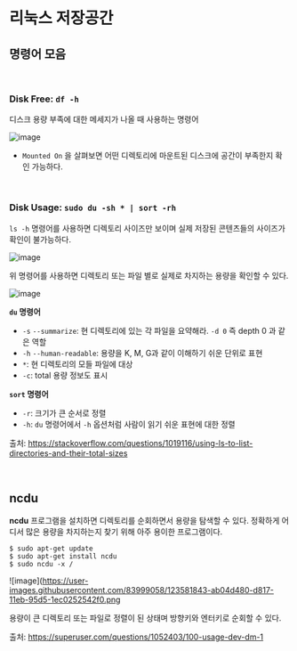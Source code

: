 # 리눅스 저장공간

## 명령어 모음

<br> 

### **Disk Free**: `df -h`

디스크 용량 부족에 대한 메세지가 나올 때 사용하는 명령어

![image](https://user-images.githubusercontent.com/83999058/123580006-e7cecc80-d813-11eb-9ba2-4402f56ed211.png)

- `Mounted On` 을 살펴보면 어떤 디렉토리에 마운트된 디스크에 공간이 부족한지 확인 가능하다.

<br>

### **Disk Usage**: `sudo du -sh * | sort -rh`

`ls -h` 명령어를 사용하면 디렉토리 사이즈만 보이며 실제 저장된 콘텐츠들의 사이즈가 확인이 불가능하다.

![image](https://user-images.githubusercontent.com/83999058/123580918-bbb44b00-d815-11eb-909a-176f7deadea0.png)

위 명령어를 사용하면 디렉토리 또는 파일 별로 실제로 차지하는 용량을 확인할 수 있다.

![image](https://user-images.githubusercontent.com/83999058/123581043-0cc43f00-d816-11eb-9077-5e172bbbd967.png)

**`du` 명령어**
- `-s` `--summarize`: 현 디렉토리에 있는 각 파일을 요약해라. `-d 0` 즉 depth 0 과 같은 역할
- `-h` `--human-readable`: 용량을 K, M, G과 같이 이해하기 쉬운 단위로 표현
- `*`: 현 디렉토리의 모들 파일에 대상
- `-c`: total 용량 정보도 표시

**`sort` 명령어**
- `-r`: 크기가 큰 순서로 정렬
- `-h`: `du` 명령어에서 `-h` 옵션처럼 사람이 읽기 쉬운 표현에 대한 정렬

출처: https://stackoverflow.com/questions/1019116/using-ls-to-list-directories-and-their-total-sizes

<br> 

## ncdu

**ncdu** 프로그램을 설치하면 디렉토리를 순회하면서 용량을 탐색할 수 있다. 정확하게 어디서 많은 용량을 차지하는지 찾기 위해 아주 용이한 프로그램이다.

```
$ sudo apt-get update
$ sudo apt-get install ncdu
$ sudo ncdu -x /
```

![image](https://user-images.githubusercontent.com/83999058/123581843-ab04d480-d817-11eb-95d5-1ec0252542f0.png

용량이 큰 디렉토리 또는 파일로 정렬이 된 상태며 방향키와 엔터키로 순회할 수 있다.

출처: https://superuser.com/questions/1052403/100-usage-dev-dm-1
